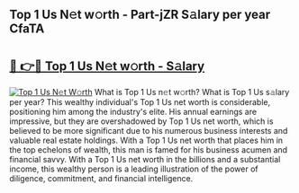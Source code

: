 ## Top 1 Us N𝚎t w𝚘rth - Part-jZR S𝚊lary per year CfaTA

# <h2><a href="http://gc1whw.nevu.top/?p=Top+1+Us">🔗 👉🔴 Top 1 Us N𝚎t w𝚘rth - S𝚊lary</a></h2>

[![Top 1 Us N𝚎t W𝚘rth](https://i.imgur.com/Oavwk0R.jpeg)](http://gc1whw.nevu.top/?p=Top+1+Us)
What is Top 1 Us n𝚎t w𝚘rth? What is Top 1 Us s𝚊lary per year?
This wealthy individual's Top 1 Us net worth is considerable, positioning him among the industry's elite. His annual earnings are impressive, but they are overshadowed by Top 1 Us net worth, which is believed to be more significant due to his numerous business interests and valuable real estate holdings. With a Top 1 Us net worth that places him in the top echelons of wealth, this man is famed for his business acumen and financial savvy. With a Top 1 Us net worth in the billions and a substantial income, this wealthy person is a leading illustration of the power of diligence, commitment, and financial intelligence.
